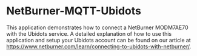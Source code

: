 # NetBurner-MQTT-Ubidots
This application demonstrates how to connect a NetBurner MODM7AE70 with the Ubidots service. A detailed explanation of how to use this application and setup your Ubidots account can be found on our article at https://www.netburner.com/learn/connecting-to-ubidots-with-netburner/.
